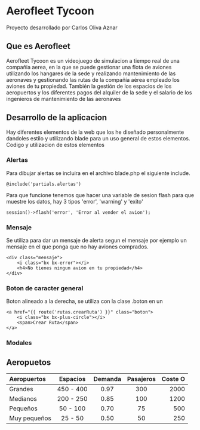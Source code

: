 # Aerofleet Tycoon

Proyecto desarrollado por Carlos Oliva Aznar

## Que es Aerofleet

Aerofleet Tycoon es un videojuego de simulacion a tiempo real de una compañia aerea, en la que se puede gestionar una flota de aviones utilizando los hangares de la sede y realizando mantenimiento de las aeronaves y gestionando las rutas de la compañía aérea empleado los aviones de tu propiedad. También la gestión de los espacios de los aeropuertos y los diferentes
pagos del alquiler de la sede y el salario de los ingenieros de mantenimiento de las aeronaves

## Desarrollo de la aplicacion

Hay diferentes elementos de la web que los he diseñado personalmente dandoles estilo y utilizando blade para un uso general de estos elementos. Codigo y utilizacion de estos elementos

### Alertas

Para dibujar alertas se incluira en el archivo blade.php el siguiente include.

```
@include('partials.alertas')
```

Para que funcione tenemos que hacer una variable de sesion flash para que muestre los datos, hay 3 tipos 'error', 'warning' y 'exito'

```
session()->flash('error', 'Error al vender el avion');
```

### Mensaje

Se utiliza para dar un mensaje de alerta segun el mensaje por ejemplo un mensaje en el que ponga que no hay aviones comprados.

```
<div class="mensaje">
    <i class="bx bx-error"></i>
    <h4>No tienes ningun avion en tu propiedad</h4>
</div>
```

### Boton de caracter general

Boton alineado a la derecha, se utiliza con la clase .boton en un <a>

```
<a href="{{ route('rutas.crearRuta') }}" class="boton">
    <i class="bx bx-plus-circle"></i>
    <span>Crear Ruta</span>
</a>
```

### Modales


## Aeropuetos

| Aeropuertos   | Espacios      | Demanda | Pasajeros | Coste O   |
| :------------ | :----------:  | :------:| :--------:| --------: |
| Grandes       |   450 - 400   | 0.97    | 300       | 2000      |
| Medianos      |   200 - 250   | 0.85    | 100       | 1200      |
| Pequeños      |   50 - 100    | 0.70    | 75        | 500       |
| Muy pequeños  |   25 - 50     | 0.50    | 50        | 250       |
